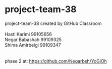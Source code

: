 # project-team-38
project-team-38 created by GitHub Classroom<br><br>
Hasti Karimi 99105656<br>
Negar Babashah 99109325<br>
Shima Amirbeigi 99109347<br>
<br><br>
phase 2 at: https://github.com/Negarbsh/YoGiOh
